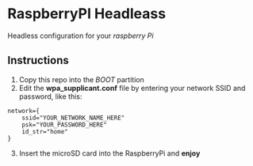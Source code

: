 # RaspberryPI Headleass

Headless configuration for your *raspberry Pi*

## Instructions
1. Copy this repo into the *BOOT* partition
2. Edit the **wpa_supplicant.conf** file by entering your network SSID and password, like this:
```
network={
    ssid="YOUR_NETWORK_NAME_HERE"
    psk="YOUR_PASSWORD_HERE"
    id_str="home"
}
```
3. Insert the microSD card into the RaspberryPi and **enjoy**